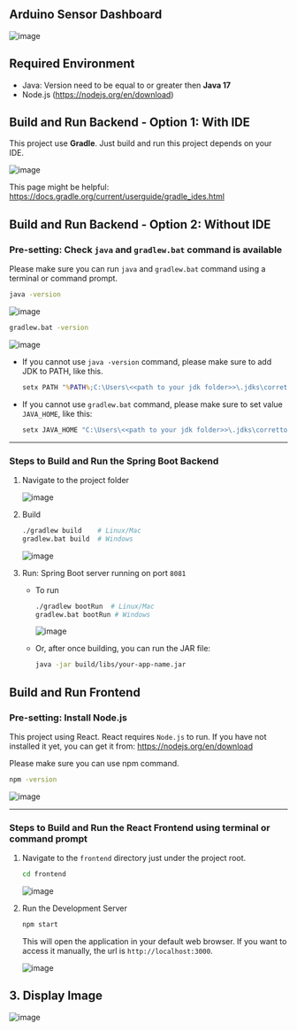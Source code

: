 ## Arduino Sensor Dashboard
![image](https://github.com/user-attachments/assets/9dc37161-6aa4-44d8-a496-1fe6bfb14ebf)

## Required Environment
- Java: Version need to be equal to or greater then **Java 17**
- Node.js (https://nodejs.org/en/download)


## Build and Run Backend - Option 1: With IDE
This project use **Gradle**. Just build and run this project depends on your IDE. 

![image](https://github.com/user-attachments/assets/8c42b6a1-c888-4f63-8a65-cfae5297e62e)

 This page might be helpful: https://docs.gradle.org/current/userguide/gradle_ides.html

## Build and Run Backend - Option 2: Without IDE
### Pre-setting: Check `java` and `gradlew.bat` command is available
Please make sure you can run `java` and `gradlew.bat` command using a terminal or command prompt.

```bash
java -version
```

![image](https://github.com/user-attachments/assets/cb8a576e-8fa3-4c71-a84e-d6cb79bc48f0)

```bash
gradlew.bat -version
```

![image](https://github.com/user-attachments/assets/e0fee34e-612d-408e-ae4a-891c98d4f596)

- If you cannot use `java -version` command, please make sure to add JDK to PATH, like this.
    ```cmd
    setx PATH "%PATH%;C:\Users\<<path to your jdk folder>>\.jdks\corretto-17.0.13\bin" /M
    ``` 

- If you cannot use `gradlew.bat` command, please make sure to set value `JAVA_HOME`, like this:
    ```cmd
    setx JAVA_HOME "C:\Users\<<path to your jdk folder>>\.jdks\corretto-17.0.13" /M
    ```

---

### Steps to Build and Run the Spring Boot Backend
1. Navigate to the project folder

    ![image](https://github.com/user-attachments/assets/c1020bcf-9e9c-4200-8f62-192eb70b7183)

2. Build
    ```bash
    ./gradlew build    # Linux/Mac
    gradlew.bat build  # Windows
    ```

   ![image](https://github.com/user-attachments/assets/baebf25e-1e4d-467d-b328-6862731ca98a)

3. Run: Spring Boot server running on port `8081`
    - To run
      ```bash
      ./gradlew bootRun  # Linux/Mac
      gradlew.bat bootRun # Windows
      ```
  
      ![image](https://github.com/user-attachments/assets/bc3ad68c-b51c-4f86-814e-d6c5bb44b02f)

    - Or, after once building, you can run the JAR file:
      ```bash
      java -jar build/libs/your-app-name.jar
      ```



## Build and Run Frontend
### Pre-setting: Install Node.js
This project using React. React requires `Node.js` to run. If you have not installed it yet, you can get it from:
https://nodejs.org/en/download

Please make sure you can use npm command.
```bash
npm -version
```

![image](https://github.com/user-attachments/assets/3d58f68f-ad25-4b84-b415-19a7f6eca854)

---

### Steps to Build and Run the React Frontend using terminal or command prompt
1. Navigate to the `frontend` directory just under the project root.
    ```bash
    cd frontend
    ```
    
    ![image](https://github.com/user-attachments/assets/def4a41d-7c7d-41b7-aeb3-bb29bc4d6b24)

2. Run the Development Server
   ```bash
   npm start
   ```

   This will open the application in your default web browser. If you want to access it manually, the url is `http://localhost:3000`.
   
   ![image](https://github.com/user-attachments/assets/a23d002a-068c-487f-abe1-fcc2c6969a7e)



## 3. Display Image
![image](https://github.com/user-attachments/assets/981639bb-d885-4dc0-a005-b4d203fdaaf0)

